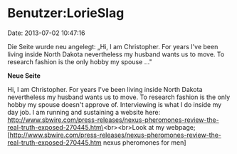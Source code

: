 Benutzer:LorieSlag
==================

Date: 2013-07-02 10:47:16

Die Seite wurde neu angelegt: „Hi, I am Christopher. For years I\'ve
been living inside North Dakota nevertheless my husband wants us to
move. To research fashion is the only hobby my spouse ..."

**Neue Seite**

<div>

Hi, I am Christopher. For years I\'ve been living inside North Dakota
nevertheless my husband wants us to move. To research fashion is the
only hobby my spouse doesn\'t approve of. Interviewing is what I do
inside my day job. I am running and sustaining a website here:
http://www.sbwire.com/press-releases/nexus-pheromones-review-the-real-truth-exposed-270445.htm\<br\>\<br\>Look
at my webpage;
\[http://www.sbwire.com/press-releases/nexus-pheromones-review-the-real-truth-exposed-270445.htm
nexus pheromones for men\]

</div>
